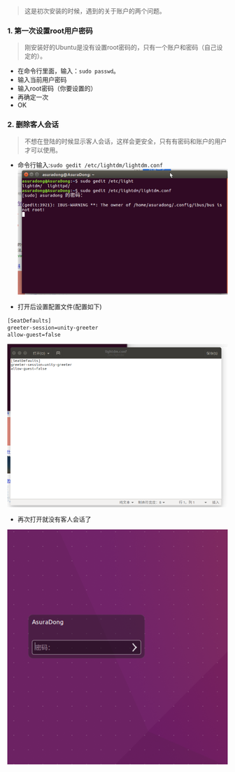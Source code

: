 > 这是初次安装的时候，遇到的关于账户的两个问题。

### 1. 第一次设置root用户密码

> 刚安装好的Ubuntu是没有设置root密码的，只有一个账户和密码（自己设定的）。

- 在命令行里面，输入：`sudo passwd`。
- 输入当前用户密码
- 输入root密码（你要设置的）
- 再确定一次
- OK


### 2. 删除客人会话
> 不想在登陆的时候显示客人会话，这样会更安全，只有有密码和账户的用户才可以使用。

- 命令行输入:`sudo gedit /etc/lightdm/lightdm.conf`
![1.png](./image/第一次设置root与禁用客人会话/1.png)


- 打开后设置配置文件(配置如下)
```
[SeatDefaults]  
greeter-session=unity-greeter  
allow-guest=false  
```


![2.png](./image/第一次设置root与禁用客人会话/2.png)


- 再次打开就没有客人会话了


![3.png](./image/第一次设置root与禁用客人会话/3.png)
